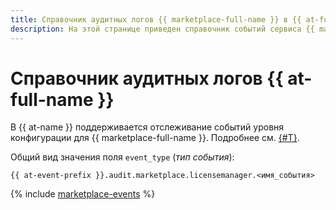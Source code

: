 ```yaml
---
title: Справочник аудитных логов {{ marketplace-full-name }} в {{ at-full-name }}
description: На этой странице приведен справочник событий сервиса {{ marketplace-name }}, отслеживаемых в {{ at-name }}.
---
```


# Справочник аудитных логов {{ at-full-name }}

В {{ at-name }} поддерживается отслеживание событий уровня конфигурации для {{ marketplace-full-name }}. Подробнее см. [{#T}](../audit-trails/concepts/format.md).

Общий вид значения поля `event_type` (_тип события_):

```text
{{ at-event-prefix }}.audit.marketplace.licensemanager.<имя_события>
```

{% include [marketplace-events](../_includes/audit-trails/events/marketplace-events.md) %}